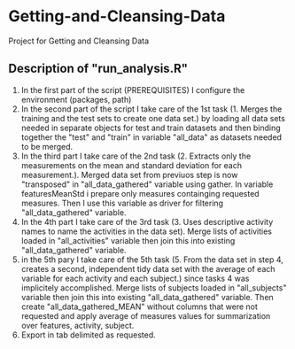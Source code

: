 # Getting-and-Cleansing-Data
Project for Getting and Cleansing Data

Description of "run_analysis.R"
----------------------------------------------------------------
1. In the first part of the script (PREREQUISITES) I configure the environment (packages, path)
2. In the second part of the script I take care of the 1st task (1.	Merges the training and the test sets to create one data set.) by loading all data sets needed in separate objects for test and train datasets and then binding together the "test" and "train" in variable "all_data" as datasets needed to be merged.
3. In the third part I take care of the 2nd task (2.	Extracts only the measurements on the mean and standard deviation for each measurement.). Merged data set from previuos step is now "transposed" in "all_data_gathered" variable using gather. In variable featuresMeanStd i prepare only measures containging requested measures. Then I use this variable as driver for filtering "all_data_gathered" variable.
4. In the 4th part I take care of the 3rd task (3.	Uses descriptive activity names to name the activities in the data set). Merge lists of activities loaded in "all_activities" variable then join this into existing "all_data_gathered" variable.
5. in the 5th pary I take care of the 5th task (5.	From the data set in step 4, creates a second, independent tidy data set with the average of each variable for each activity and each subject.) since tasks 4 was implicitely accomplished. Merge lists of subjects loaded in "all_subjects" variable then join this into existing "all_data_gathered" variable. Then create "all_data_gathered_MEAN" without columns that were not requested and apply average of measures values for summarization over features, activity, subject.
6. Export in tab delimited as requested.
